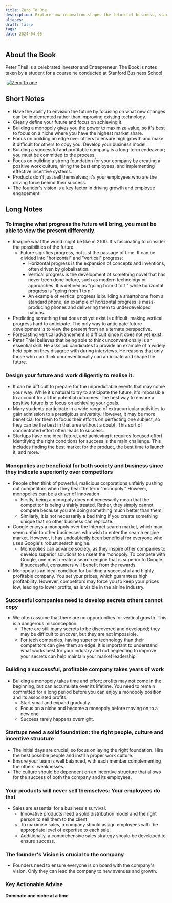 ```yaml
---
title: Zero To One
description: Explore how innovation shapes the future of business, startups, and the world. Insights from a celebrated investor on creating a successful startup.
aliases: 
draft: false
tags: 
date: 2024-04-05
---
```

## About the Book

Peter Theil is a celebrated Investor and Entrepreneur. The Book is notes taken by a student for a course he conducted at Stanford Business School

![]()
[![Zero To one](https://i.imgur.com/Az8aYpA.png)](https://amzn.to/3TmaOJp)

## Short Notes

- Have the ability to envision the future by focusing on what new changes can be implemented rather than improving existing technology.
- Clearly define your future and focus on achieving it.
- Building a monopoly gives you the power to maximize value, so it's best to focus on a niche where you have the highest market share.
- Focus on building an edge over others to ensure high growth and make it difficult for others to copy you. Develop your business model.
- Building a successful and profitable company is a long-term endeavour; you must be committed to the process.
- Focus on building a strong foundation for your company by creating a positive work culture, hiring the best employees, and implementing effective incentive systems.
- Products don't just sell themselves; it's your employees who are the driving force behind their success.
- The founder's vision is a key factor in driving growth and employee engagement.

## Long Notes

### To imagine what progress the future will bring, you must be able to view the present differently.

- Imagine what the world might be like in 2100. It's fascinating to consider the possibilities of the future.
  - Future signifies progress, not just the passage of time. It can be divided into "horizontal" and "vertical" progress:
    - Horizontal progress is the expansion of concepts and inventions, often driven by globalisation.
    - Vertical progress is the development of something novel that has never been done before, such as modern technology or approaches. It is defined as "going from 0 to 1," while horizontal progress is "going from 1 to n."
    - An example of vertical progress is building a smartphone from a standard phone; an example of horizontal progress is mass-producing phones and delivering them to underdeveloped nations.
- Predicting something that does not yet exist is difficult, making vertical progress hard to anticipate. The only way to anticipate future development is to view the present from an alternate perspective.
- Forecasting vertical advancement is difficult since it does not yet exist.
- Peter Thiel believes that being able to think unconventionally is an essential skill. He asks job candidates to provide an example of a widely held opinion they disagree with during interviews. He reasons that only those who can think unconventionally can anticipate and shape the future.

### Design your future and work diligently to realise it.

- It can be difficult to prepare for the unpredictable events that may come your way. While it's natural to try to anticipate the future, it's impossible to account for all the potential outcomes. The best way to ensure a positive future is to focus on achieving your goals.
- Many students participate in a wide range of extracurricular activities to gain admission to a prestigious university. However, it may be more beneficial for them to focus their efforts on perfecting one subject, so they can be the best in that area without a doubt. This sort of concentrated effort often leads to success.
- Startups have one ideal future, and achieving it requires focused effort. Identifying the right conditions for success is the main challenge. This includes finding the best market for the product, the best time to launch it, and more.

### Monopolies are beneficial for both society and business since they indicate superiority over competitors

- People often think of powerful, malicious corporations unfairly pushing out competitors when they hear the term "monopoly." However, monopolies can be a driver of innovation
  - Firstly, being a monopoly does not necessarily mean that the competitor is being unfairly treated. Rather, they simply cannot compete because you are doing something much better than them.
  - Similarly, it is not necessarily a bad thing if you create something unique that no other business can replicate.
- Google enjoys a monopoly over the Internet search market, which may seem unfair to other businesses who wish to enter the search engine market. However, it has undoubtedly been beneficial for everyone who uses Google's robust search engine.
  - Monopolies can advance society, as they inspire other companies to develop superior solutions to unseat the monopoly. To compete with Google, one must create a search engine that is superior to Google. If successful, consumers will benefit from the rewards.
- Monopoly is an ideal condition for building a successful and highly profitable company. You set your prices, which guarantees high profitability. However, competitors may force you to keep your prices low, leading to lower profits, as is visible in the airline industry.

### Successful companies need to develop secrets others cannot copy

- We often assume that there are no opportunities for vertical growth. This is a dangerous misconception.
  - There are still many secrets to be discovered and developed; they may be difficult to uncover, but they are not impossible.
  - For tech companies, having superior technology than their competitors can give them an edge. It is important to understand what works best for your industry and not neglecting to improve your secrets can help maintain your market leadership.

### Building a successful, profitable company takes years of work

- Building a monopoly takes time and effort; profits may not come in the beginning, but can accumulate over its lifetime. You need to remain committed for a long period before you can enjoy a monopoly position and its associated profits.
  - Start small and expand gradually.
  - Focus on a niche and become a monopoly before moving on to a new one.
  - Success rarely happens overnight.

### Startups need a solid foundation: the right people, culture and incentive structure

- The initial days are crucial, so focus on laying the right foundation. Hire the best possible people and instil a proper work culture.
- Ensure your team is well balanced, with each member complementing the others' weaknesses.
- The culture should be dependent on an incentive structure that allows for the success of both the company and its employees.

### Your products will never sell themselves: Your employees do that

- Sales are essential for a business's survival.
  - Innovative products need a solid distribution model and the right person to sell them to the client.
  - To maximise sales, a company should assign employees with the appropriate level of expertise to each sale.
  - Additionally, a comprehensive sales strategy should be developed to ensure success.

### The founder's Vision is crucial to the company

- Founders need to ensure everyone is on board with the company's vision. Only they can lead the company to new avenues and growth.

### Key Actionable Advise

**Dominate one niche at a time**

